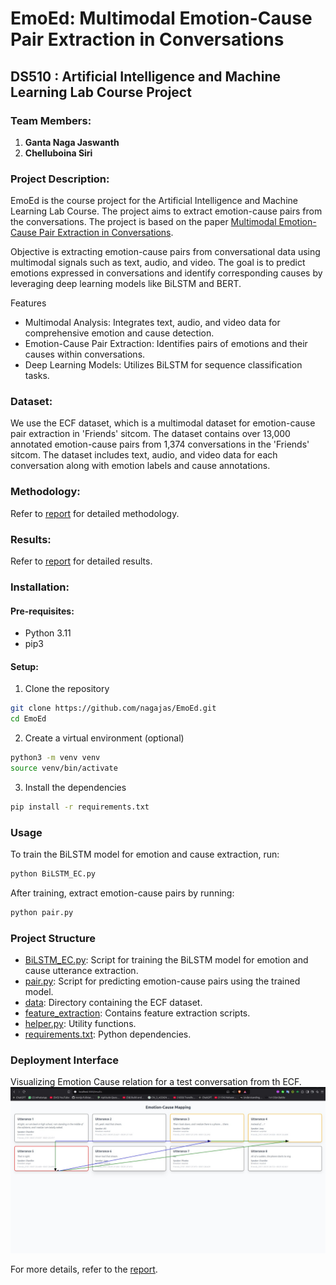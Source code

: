 # EmoEd: Multimodal Emotion-Cause Pair Extraction in Conversations
## DS510 : Artificial Intelligence and Machine Learning Lab Course Project

### Team Members:
1. **Ganta Naga Jaswanth**
2. **Chelluboina Siri**

### Project Description:
EmoEd is the course project for the Artificial Intelligence and Machine Learning Lab Course. The project aims to extract emotion-cause pairs from the conversations. The project is based on the paper [Multimodal Emotion-Cause Pair Extraction in Conversations](https://ieeexplore.ieee.org/stamp/stamp.jsp?tp=&arnumber=9969873).

Objective is extracting emotion-cause pairs from conversational data using multimodal signals such as text, audio, and video. The goal is to predict emotions expressed in conversations and identify corresponding causes by leveraging deep learning models like BiLSTM and BERT.

Features
- Multimodal Analysis: Integrates text, audio, and video data for comprehensive emotion and cause detection.
- Emotion-Cause Pair Extraction: Identifies pairs of emotions and their causes within conversations.
- Deep Learning Models: Utilizes BiLSTM for sequence classification tasks.

### Dataset:
We use the ECF dataset, which is a multimodal dataset for emotion-cause pair extraction in 'Friends' sitcom. The dataset contains over 13,000 annotated emotion-cause pairs from 1,374 conversations in the 'Friends' sitcom. The dataset includes text, audio, and video data for each conversation along with emotion labels and cause annotations.

### Methodology:
Refer to [report](EmoEd_Report.pdf) for detailed methodology.

### Results:
Refer to [report](EmoEd_Report.pdf) for detailed results.

### Installation:

#### Pre-requisites:
- Python 3.11
- pip3

#### Setup:
1. Clone the repository
```bash
git clone https://github.com/nagajas/EmoEd.git
cd EmoEd
```

2. Create a virtual environment (optional)
```bash
python3 -m venv venv
source venv/bin/activate
```

3. Install the dependencies
```bash
pip install -r requirements.txt
```

### Usage

To train the BiLSTM model for emotion and cause extraction, run:

```bash
python BiLSTM_EC.py
```
After training, extract emotion-cause pairs by running:

```bash
python pair.py
```
### Project Structure
- [BiLSTM_EC.py](./BiLSTM_EC.py): Script for training the BiLSTM model for emotion and cause utterance extraction.
- [pair.py](./pair.py): Script for predicting emotion-cause pairs using the trained model.
- [data](./data): Directory containing the ECF dataset.
- [feature_extraction](./feature_extraction): Contains feature extraction scripts.
- [helper.py](./helper.py): Utility functions.
- [requirements.txt](./requirements.txt): Python dependencies.

### Deployment Interface
Visualizing Emotion Cause relation for a test conversation from th ECF.
![Deployment](./assets/deploy.png)

For more details, refer to the [report](EmoEd_Report.pdf).